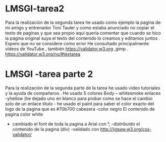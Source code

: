 # LMSGI-tarea2
Para la realización de la segunda tarea he usado como ejemplo la pagina de mi amigo y entrenador Toni Tauler y como estaba anunciado no copiar el texto de paginas y que sea propio aquí quería comentar que cuando se hico la pagina original suya el texto del contenido lo creamos y editamos juntos . Espero que no se considere como error 
He consultado principalmente vídeos de YouTube , también https://validator.w3.org  ,gimp . 
https://validator.w3.org/nu/#textarea 

# LMSGI -tarea parte 2 
Para la realización de la segunda parte de la tarea he usado vídeo tutoriales y la ayuda de compañeros . 
He usado 5 colores 
Body – whitesmoke 
enlaces -yhellow (he dejado uno en blanco para probar como se hace el cambio solo de un enlace 
titulo -  he usado el paint para saber el color exacto del logo de la pagina que es #70b700
cabezera -color negro 
El contenido de pagina color white
- cambiado el font de toda la pagina  a Arial con *,
-distribuido el contenido de la pagina (div) 
-validado con http://jigsaw.w3.org/css-validator/ 
